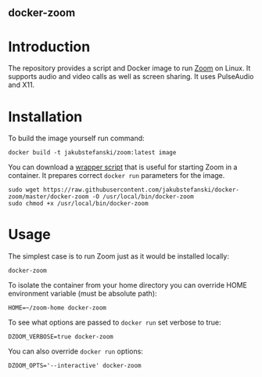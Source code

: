 docker-zoom
---

# Introduction

The repository provides a script and Docker image to run
[Zoom](https://zoom.us) on Linux.  It supports audio and video calls as well as
screen sharing.  It uses PulseAudio and X11.

# Installation

To build the image yourself run command:
```
docker build -t jakubstefanski/zoom:latest image
```

You can download a [wrapper
script](https://github.com/jakubstefanski/docker-zoom/blob/master/docker-zoom)
that is useful for starting Zoom in a container. It prepares correct
`docker run` parameters for the image.

```
sudo wget https://raw.githubusercontent.com/jakubstefanski/docker-zoom/master/docker-zoom -O /usr/local/bin/docker-zoom
sudo chmod +x /usr/local/bin/docker-zoom
```

# Usage

The simplest case is to run Zoom just as it would be installed locally:
```
docker-zoom
```

To isolate the container from your home directory you can override HOME
environment variable (must be absolute path):
```
HOME=~/zoom-home docker-zoom
```

To see what options are passed to `docker run` set verbose to true:
```
DZOOM_VERBOSE=true docker-zoom
```

You can also override `docker run` options:
```
DZOOM_OPTS='--interactive' docker-zoom
```
